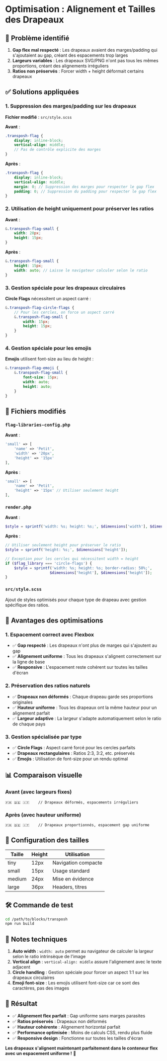 # Optimisation : Alignement et Tailles des Drapeaux

## 🎯 Problème identifié

1. **Gap flex mal respecté** : Les drapeaux avaient des marges/padding qui s'ajoutaient au gap, créant des espacements trop larges
2. **Largeurs variables** : Les drapeaux SVG/PNG n'ont pas tous les mêmes proportions, créant des alignements irréguliers
3. **Ratios non préservés** : Forcer width + height déformait certains drapeaux

## ✅ Solutions appliquées

### 1. Suppression des marges/padding sur les drapeaux

**Fichier modifié** : `src/style.scss`

**Avant** :
```scss
.transposh-flag {
    display: inline-block;
    vertical-align: middle;
    // Pas de contrôle explicite des marges
}
```

**Après** :
```scss
.transposh-flag {
    display: inline-block;
    vertical-align: middle;
    margin: 0; // Suppression des marges pour respecter le gap flex
    padding: 0; // Suppression du padding pour respecter le gap flex
}
```

### 2. Utilisation de height uniquement pour préserver les ratios

**Avant** :
```scss
&.transposh-flag-small {
    width: 20px;
    height: 15px;
}
```

**Après** :
```scss
&.transposh-flag-small {
    height: 15px;
    width: auto; // Laisse le navigateur calculer selon le ratio
}
```

### 3. Gestion spéciale pour les drapeaux circulaires

**Circle Flags** nécessitent un aspect carré :
```scss
&.transposh-flag-circle-flags {
    // Pour les cercles, on force un aspect carré
    &.transposh-flag-small {
        width: 15px;
        height: 15px;
    }
}
```

### 4. Gestion spéciale pour les emojis

**Emojis** utilisent font-size au lieu de height :
```scss
&.transposh-flag-emoji {
    &.transposh-flag-small {
        font-size: 15px;
        width: auto;
        height: auto;
    }
}
```

## 📁 Fichiers modifiés

### `flag-libraries-config.php`
**Avant** :
```php
'small' => [
    'name' => 'Petit',
    'width' => '20px',
    'height' => '15px'
],
```

**Après** :
```php
'small' => [
    'name' => 'Petit',
    'height' => '15px' // Utiliser seulement height
],
```

### `render.php`
**Avant** :
```php
$style = sprintf('width: %s; height: %s;', $dimensions['width'], $dimensions['height']);
```

**Après** :
```php
// Utiliser seulement height pour préserver le ratio
$style = sprintf('height: %s;', $dimensions['height']);

// Exception pour les cercles qui nécessitent width = height
if ($flag_library === 'circle-flags') {
    $style = sprintf('width: %s; height: %s; border-radius: 50%;', 
                    $dimensions['height'], $dimensions['height']);
}
```

### `src/style.scss`
Ajout de styles optimisés pour chaque type de drapeau avec gestion spécifique des ratios.

## 🎯 Avantages des optimisations

### 1. Espacement correct avec Flexbox
- ✅ **Gap respecté** : Les drapeaux n'ont plus de marges qui s'ajoutent au gap
- ✅ **Alignement uniforme** : Tous les drapeaux s'alignent correctement sur la ligne de base
- ✅ **Responsive** : L'espacement reste cohérent sur toutes les tailles d'écran

### 2. Préservation des ratios naturels
- ✅ **Drapeaux non déformés** : Chaque drapeau garde ses proportions originales
- ✅ **Hauteur uniforme** : Tous les drapeaux ont la même hauteur pour un alignement parfait
- ✅ **Largeur adaptive** : La largeur s'adapte automatiquement selon le ratio de chaque pays

### 3. Gestion spécialisée par type
- ✅ **Circle Flags** : Aspect carré forcé pour les cercles parfaits
- ✅ **Drapeaux rectangulaires** : Ratios 2:3, 3:2, etc. préservés
- ✅ **Emojis** : Utilisation de font-size pour un rendu optimal

## 📊 Comparaison visuelle

### Avant (avec largeurs fixes)
```
🇫🇷 🇩🇪 🇮🇹    // Drapeaux déformés, espacements irréguliers
```

### Après (avec hauteur uniforme)
```
🇫🇷 🇩🇪 🇮🇹    // Drapeaux proportionnés, espacement gap uniforme
```

## 🔧 Configuration des tailles

| Taille | Height | Utilisation |
|--------|--------|-------------|
| tiny   | 12px   | Navigation compacte |
| small  | 15px   | Usage standard |
| medium | 24px   | Mise en évidence |
| large  | 36px   | Headers, titres |

## 🛠️ Commande de test

```bash
cd /path/to/blocks/transposh
npm run build
```

## 📝 Notes techniques

1. **Auto width** : `width: auto` permet au navigateur de calculer la largeur selon le ratio intrinsèque de l'image
2. **Vertical align** : `vertical-align: middle` assure l'alignement avec le texte adjacent
3. **Circle handling** : Gestion spéciale pour forcer un aspect 1:1 sur les drapeaux circulaires
4. **Emoji font-size** : Les emojis utilisent font-size car ce sont des caractères, pas des images

## 🎉 Résultat

- ✅ **Alignement flex parfait** : Gap uniforme sans marges parasites
- ✅ **Ratios préservés** : Drapeaux non déformés
- ✅ **Hauteur cohérente** : Alignement horizontal parfait
- ✅ **Performance optimisée** : Moins de calculs CSS, rendu plus fluide
- ✅ **Responsive design** : Fonctionne sur toutes les tailles d'écran

**Les drapeaux s'alignent maintenant parfaitement dans le conteneur flex avec un espacement uniforme !** 🚀
